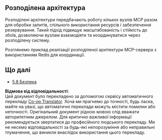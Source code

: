 <!--
CO_OP_TRANSLATOR_METADATA:
{
  "original_hash": "cd973a4e381337c6a3ac2443e7548e63",
  "translation_date": "2025-07-14T02:34:14+00:00",
  "source_file": "05-AdvancedTopics/mcp-scaling/README.md",
  "language_code": "uk"
}
-->
## Розподілена архітектура

Розподілені архітектури передбачають роботу кількох вузлів MCP разом для обробки запитів, спільного використання ресурсів і забезпечення резервування. Такий підхід підвищує масштабованість і стійкість до збоїв, дозволяючи вузлам взаємодіяти та координуватися через розподілену систему.

Розглянемо приклад реалізації розподіленої архітектури MCP-сервера з використанням Redis для координації.

## Що далі

- [5.8 Безпека](../mcp-security/README.md)

**Відмова від відповідальності**:  
Цей документ було перекладено за допомогою сервісу автоматичного перекладу [Co-op Translator](https://github.com/Azure/co-op-translator). Хоча ми прагнемо до точності, будь ласка, майте на увазі, що автоматичні переклади можуть містити помилки або неточності. Оригінальний документ рідною мовою слід вважати авторитетним джерелом. Для критично важливої інформації рекомендується звертатися до професійного людського перекладу. Ми не несемо відповідальності за будь-які непорозуміння або неправильні тлумачення, що виникли внаслідок використання цього перекладу.